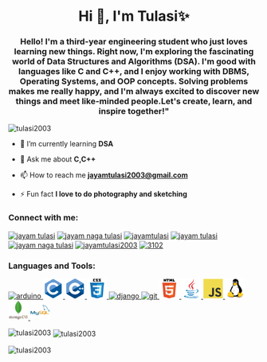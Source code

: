 
<h1 align="center">Hi 👋, I'm Tulasi✨</h1>
<h3 align="center">Hello! I'm a third-year engineering student who just loves learning new things. Right now, I'm exploring the fascinating world of Data Structures and Algorithms (DSA). I'm good with languages like C and C++, and I enjoy working with DBMS, Operating Systems, and OOP concepts. Solving problems makes me really happy, and I'm always excited to discover new things and meet like-minded people.Let's create, learn, and inspire together!"</h3>
<p align="left"> <img src="https://komarev.com/ghpvc/?username=tulasi2003&label=Profile%20views&color=0e75b6&style=flat" alt="tulasi2003" /> </p>

- 🌱 I’m currently learning **DSA**

- 💬 Ask me about **C,C++**

- 📫 How to reach me **jayamtulasi2003@gmail.com**

- ⚡ Fun fact **I love to do photography and sketching**

<h3 align="left">Connect with me:</h3>
<p align="left">
<a href="https://codepen.io/jayam tulasi" target="blank"><img align="center" src="https://raw.githubusercontent.com/rahuldkjain/github-profile-readme-generator/master/src/images/icons/Social/codepen.svg" alt="jayam tulasi" height="30" width="40" /></a>
<a href="https://linkedin.com/in/jayam naga tulasi" target="blank"><img align="center" src="https://raw.githubusercontent.com/rahuldkjain/github-profile-readme-generator/master/src/images/icons/Social/linked-in-alt.svg" alt="jayam naga tulasi" height="30" width="40" /></a>
<a href="https://instagram.com/jayamtulasi" target="blank"><img align="center" src="https://raw.githubusercontent.com/rahuldkjain/github-profile-readme-generator/master/src/images/icons/Social/instagram.svg" alt="jayamtulasi" height="30" width="40" /></a>
<a href="https://www.hackerrank.com/jayam tulasi" target="blank"><img align="center" src="https://raw.githubusercontent.com/rahuldkjain/github-profile-readme-generator/master/src/images/icons/Social/hackerrank.svg" alt="jayam tulasi" height="30" width="40" /></a>
<a href="https://www.hackerearth.com/jayam naga tulasi" target="blank"><img align="center" src="https://raw.githubusercontent.com/rahuldkjain/github-profile-readme-generator/master/src/images/icons/Social/hackerearth.svg" alt="jayam naga tulasi" height="30" width="40" /></a>
<a href="https://auth.geeksforgeeks.org/user/jayamtulasi2003" target="blank"><img align="center" src="https://raw.githubusercontent.com/rahuldkjain/github-profile-readme-generator/master/src/images/icons/Social/geeks-for-geeks.svg" alt="jayamtulasi2003" height="30" width="40" /></a>
<a href="https://discord.gg/3102" target="blank"><img align="center" src="https://raw.githubusercontent.com/rahuldkjain/github-profile-readme-generator/master/src/images/icons/Social/discord.svg" alt="3102" height="30" width="40" /></a>
</p>

<h3 align="left">Languages and Tools:</h3>
<p align="left"> <a href="https://www.arduino.cc/" target="_blank" rel="noreferrer"> <img src="https://cdn.worldvectorlogo.com/logos/arduino-1.svg" alt="arduino" width="40" height="40"/> </a> <a href="https://www.cprogramming.com/" target="_blank" rel="noreferrer"> <img src="https://raw.githubusercontent.com/devicons/devicon/master/icons/c/c-original.svg" alt="c" width="40" height="40"/> </a> <a href="https://www.w3schools.com/cpp/" target="_blank" rel="noreferrer"> <img src="https://raw.githubusercontent.com/devicons/devicon/master/icons/cplusplus/cplusplus-original.svg" alt="cplusplus" width="40" height="40"/> </a> <a href="https://www.w3schools.com/css/" target="_blank" rel="noreferrer"> <img src="https://raw.githubusercontent.com/devicons/devicon/master/icons/css3/css3-original-wordmark.svg" alt="css3" width="40" height="40"/> </a> <a href="https://www.djangoproject.com/" target="_blank" rel="noreferrer"> <img src="https://cdn.worldvectorlogo.com/logos/django.svg" alt="django" width="40" height="40"/> </a> <a href="https://git-scm.com/" target="_blank" rel="noreferrer"> <img src="https://www.vectorlogo.zone/logos/git-scm/git-scm-icon.svg" alt="git" width="40" height="40"/> </a> <a href="https://www.w3.org/html/" target="_blank" rel="noreferrer"> <img src="https://raw.githubusercontent.com/devicons/devicon/master/icons/html5/html5-original-wordmark.svg" alt="html5" width="40" height="40"/> </a> <a href="https://www.java.com" target="_blank" rel="noreferrer"> <img src="https://raw.githubusercontent.com/devicons/devicon/master/icons/java/java-original.svg" alt="java" width="40" height="40"/> </a> <a href="https://developer.mozilla.org/en-US/docs/Web/JavaScript" target="_blank" rel="noreferrer"> <img src="https://raw.githubusercontent.com/devicons/devicon/master/icons/javascript/javascript-original.svg" alt="javascript" width="40" height="40"/> </a> <a href="https://www.linux.org/" target="_blank" rel="noreferrer"> <img src="https://raw.githubusercontent.com/devicons/devicon/master/icons/linux/linux-original.svg" alt="linux" width="40" height="40"/> </a> <a href="https://www.mongodb.com/" target="_blank" rel="noreferrer"> <img src="https://raw.githubusercontent.com/devicons/devicon/master/icons/mongodb/mongodb-original-wordmark.svg" alt="mongodb" width="40" height="40"/> </a> <a href="https://www.mysql.com/" target="_blank" rel="noreferrer"> <img src="https://raw.githubusercontent.com/devicons/devicon/master/icons/mysql/mysql-original-wordmark.svg" alt="mysql" width="40" height="40"/> </a> </p>

<p><img align="left" src="https://github-readme-stats.vercel.app/api/top-langs?username=tulasi2003&show_icons=true&locale=en&layout=compact" alt="tulasi2003" /></p>

<p>&nbsp;<img align="center" src="https://github-readme-stats.vercel.app/api?username=tulasi2003&show_icons=true&locale=en" alt="tulasi2003" /></p>

<p><img align="center" src="https://github-readme-streak-stats.herokuapp.com/?user=tulasi2003&" alt="tulasi2003" /></p>

